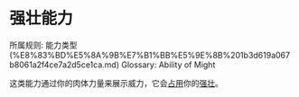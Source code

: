 # 强壮能力

所属规则: 能力类型 (%E8%83%BD%E5%8A%9B%E7%B1%BB%E5%9E%8B%201b3d619a067b8061a2f4ce7a2d5ce1ca.md)
Glossary: Ability of Might

这类能力通过你的肉体力量来展示威力，它会[占用](%E5%B1%9E%E6%80%A7%E5%8D%A0%E7%94%A8%201b3d619a067b8028a794de6ceed96ec0.md)你的[强壮](%E5%BC%BA%E5%A3%AE%201b3d619a067b8018b6a6d9d43490bbdc.md)。